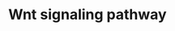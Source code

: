 ---
annotations:
- type: Pathway Ontology
  value: Wnt signaling pathway
authors:
- A.Pandey
- MaintBot
- Thomas
- Ddigles
- Egonw
- Eweitz
description: 'Wnt family of proteins are a large family of cysteine-rich secreted
  glycoproteins that regulate cell-cell interactions. They bind to members of the
  Frizzled family of 7 transmembrane receptors. Binding of Wnt to its receptors leads
  to activation of at least 3 distinct pathways: i) the canonical beta catenin pathway,
  ii) the planar cell polarity pathway, and, iii) the calcium pathway. In the canonical
  beta catenin pathway, binding of Wnt to its receptors leads to stabilization of
  beta catenin in the cytosol followed by its translocation into the nucleus where
  it activates the transcription factor Tcf/Lef leading to upregulation of target
  genes. The non canonical planar cell polarity pathway involves activation of Dishevelled,
  small G proteins (Rho/Rac) and JNK. The non canonical calcium pathway involves activation
  of calcium sensitive kinases, PKC and CAMKII by Dishevelled. The Wnt signaling pathway
  is similar to the Hedgehog pathway in many respects. Abnormalities in the Wnt signaling
  pathway are associated with a large variety of human malignancies including tumors
  of breast, colon, pancreas, liver and bone.  Source: [http://www.netpath.org/pathways?path_id=NetPath_8
  NetPath]  ''''''Additional comments:'''''' This cancer signaling pathway is available
  at Cancer Cell Map (http://cancer.cellmap.org) and NetPath (http://www.netpath.org)
  and is part of a collaborative project between the Computational Biology Center
  at Memorial Sloan-Kettering Cancer Center (http://cbio.mskcc.org), PandeyLab at
  Johns Hopkins University (http://pandeylab.igm.jhmi.edu) and Institute of Bioinformatics
  (http://www.ibioinformatics.org). If you use this pathway, please cite the Cancer
  Cell Map and NetPath websites until the pathway is published.'
last-edited: 2021-12-17
organisms:
- Mus musculus
redirect_from:
- /index.php/Pathway:WP539
- /instance/WP539
schema-jsonld:
- '@context': https://schema.org/
  '@id': https://wikipathways.github.io/pathways/WP539.html
  '@type': Dataset
  creator:
    '@type': Organization
    name: WikiPathways
  description: 'Wnt family of proteins are a large family of cysteine-rich secreted
    glycoproteins that regulate cell-cell interactions. They bind to members of the
    Frizzled family of 7 transmembrane receptors. Binding of Wnt to its receptors
    leads to activation of at least 3 distinct pathways: i) the canonical beta catenin
    pathway, ii) the planar cell polarity pathway, and, iii) the calcium pathway.
    In the canonical beta catenin pathway, binding of Wnt to its receptors leads to
    stabilization of beta catenin in the cytosol followed by its translocation into
    the nucleus where it activates the transcription factor Tcf/Lef leading to upregulation
    of target genes. The non canonical planar cell polarity pathway involves activation
    of Dishevelled, small G proteins (Rho/Rac) and JNK. The non canonical calcium
    pathway involves activation of calcium sensitive kinases, PKC and CAMKII by Dishevelled.
    The Wnt signaling pathway is similar to the Hedgehog pathway in many respects.
    Abnormalities in the Wnt signaling pathway are associated with a large variety
    of human malignancies including tumors of breast, colon, pancreas, liver and bone.  Source:
    [http://www.netpath.org/pathways?path_id=NetPath_8 NetPath]  ''''''Additional
    comments:'''''' This cancer signaling pathway is available at Cancer Cell Map
    (http://cancer.cellmap.org) and NetPath (http://www.netpath.org) and is part of
    a collaborative project between the Computational Biology Center at Memorial Sloan-Kettering
    Cancer Center (http://cbio.mskcc.org), PandeyLab at Johns Hopkins University (http://pandeylab.igm.jhmi.edu)
    and Institute of Bioinformatics (http://www.ibioinformatics.org). If you use this
    pathway, please cite the Cancer Cell Map and NetPath websites until the pathway
    is published.'
  keywords:
  - Nlk
  - Dvl1
  - Fhl2
  - Cdc2a
  - Jun
  - Lrp5
  - Csnk2b
  - Camk2a
  - Wnt5a
  - Csnk1d
  - Ctnnbip1
  - Pin1
  - Gsk3b
  - Mapk8ip1
  - Ror2
  - Ctnnb1
  - Wnt2
  - Camk2g
  - Dlgh4
  - Akt1
  - Daam1
  - Sfrp1
  - Crybb2
  - Dvl3
  - Cxxc4
  - Csnk1a1
  - Wnt1
  - Ctbp1
  - Lrp6
  - Lrp1
  - Runx2
  - Camk2d
  - Tbp
  - LOC665283
  - Map3k7
  - Frat2
  - Pias4
  - Sall1
  - Cul1
  - Nkd1
  - Axin1
  - Apc
  - Fzd5
  - Fzd8
  - Prkcb1
  - Bcl9
  - Arrb1
  - Pax2
  - Camk2b
  - Raf1
  - Myb
  - Smad4
  - Csnk1e
  - Dab2
  - Fzd7
  - Wnt7a
  - Mark2
  - Wnt3a
  - Nr5a1
  - Tcfap2a
  - Dvl2
  - Ruvbl1
  - Ankrd6
  - Cdc25c
  - Fzd6
  - Mapk8
  - Dlgh1
  - Dlgh2
  - Rhoa
  - Sumo1
  - Cdh1
  - Axin2
  - Fzd4
  - Rac1
  - Csnk2a1
  - Prkca
  - Sfrp2
  - Wnt3
  - Ltap
  - Skp1a
  - Arrb2
  - Mapk9
  - Ppp2ca
  - Tax1bp3
  - Wnt4
  - Fzd1
  - Ctbp2
  - Ccnd1
  - Tcf4
  - Mtap1b
  - HIPK2
  - Mapk1
  - Brd7
  - Dkk1
  - PRKCG
  - Tcfe2a
  - Fzd9
  - Sox9
  - Mapk3
  - Jup
  - Fzd2
  - Csnk2a2
  - Sox1
  - Magi3
  - Senp2
  - Btrc
  - Ep300
  - Lef1
  - Frat1
  - Smad3
  license: CC0
  name: Wnt signaling pathway
seo: CreativeWork
title: Wnt signaling pathway
wpid: WP539
---